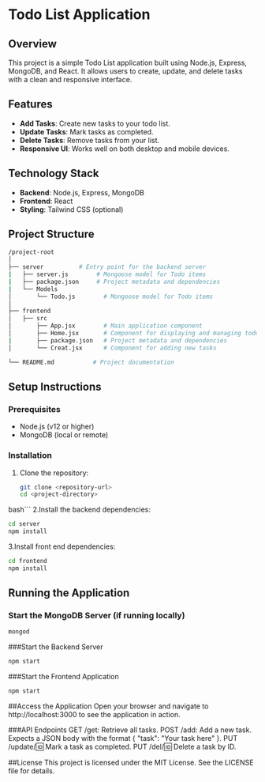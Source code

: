 # Todo List Application

## Overview

This project is a simple Todo List application built using Node.js, Express, MongoDB, and React. It allows users to create, update, and delete tasks with a clean and responsive interface.

## Features

- **Add Tasks**: Create new tasks to your todo list.
- **Update Tasks**: Mark tasks as completed.
- **Delete Tasks**: Remove tasks from your list.
- **Responsive UI**: Works well on both desktop and mobile devices.

## Technology Stack

- **Backend**: Node.js, Express, MongoDB
- **Frontend**: React
- **Styling**: Tailwind CSS (optional)

## Project Structure
```bash
/project-root
│
├── server          # Entry point for the backend server
|   ├── server.js        # Mongoose model for Todo items
|   ├── package.json     # Project metadata and dependencies
|   └── Models
│       └── Todo.js        # Mongoose model for Todo items
│
├── frontend
│   ├── src
│       ├── App.jsx        # Main application component
│       ├── Home.jsx       # Component for displaying and managing todos
|       ├── package.json   # Project metadata and dependencies
│       └── Creat.jsx      # Component for adding new tasks

└── README.md           # Project documentation
```

## Setup Instructions

### Prerequisites

- Node.js (v12 or higher)
- MongoDB (local or remote)

### Installation

1. Clone the repository:

   ```bash
   git clone <repository-url>
   cd <project-directory>
  bash```
2.Install the backend dependencies:

  ```bash
cd server
npm install
```
3.Install front end dependencies:
  ```bash
cd frontend
npm install
```

## Running the Application

### Start the MongoDB Server (if running locally)

```bash
mongod
```
###Start the Backend Server
```bash
npm start
```
###Start the Frontend Application
```bash
npm start
```

##Access the Application
Open your browser and navigate to http://localhost:3000 to see the application in action.

###API Endpoints
GET /get: Retrieve all tasks.
POST /add: Add a new task. Expects a JSON body with the format { "task": "Your task here" }.
PUT /update/:id: Mark a task as completed.
PUT /del/:id: Delete a task by ID.

##License
This project is licensed under the MIT License. See the LICENSE file for details.


   
